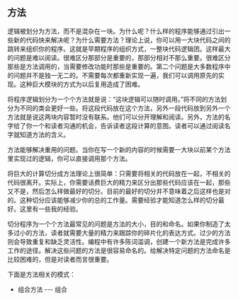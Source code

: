 ## 方法

逻辑被划分为方法，而不是混杂在一块。为什么呢？什么样的程序能够通过引出一些新的代码快来解决呢？为什么需要方法？理论上说，你可以用一大块代码之间的跳转来组织你的程序。这就是早期程序的组织方式，一整块代码逻辑团。这样最大的问题是难以阅读。很难区分那部分是重要的，那部分相对不那么重要。很难区分那些是方法调用的，当需要修改功能时那些是重要的。第二个问题是大多数程序中的问题并不是独一无二的。不需要每次都重新实现一遍，我们可以调用原先的实现。这种巨大模块的方式为以后复用造成了困难。

将程序逻辑划分为一个个方法就是说：“这块逻辑可以随时调用。”将不同的方法划分为不同的类会更好一些。将这段代码放在这个方法，另外一段代码放到另外一个方法就是说这两块内容暂时没有联系。他们可以分开理解和阅读。另外，方法的名字给了你一个和读者沟通的机会，告诉读者这段计算的意图。读者可以通过阅读名字就知道方法的含义。

方法能够解决重用的问题。当你在写一个新的内容的时候需要一大块以前某个方法里实现过的逻辑，你可以直接调用那个方法。

将巨大的计算切分成方法理论上很简单：只需要将相关的代码放在一起，不相关的代码很离开。实际上，你需要话费巨大的精力来区分出那些代码应该在一起，那些又不是，然后怎么样做最好的切分。目前的最好的切分并不意味着之后这样也是对的。这种切分应该能够减少你的总的工作量。需要经验才能知道怎么样的切分最好。这里有一些我的经验。

切分程序为一个个方法最常见的问题是方法的大小，目的和命名。如果你制造了太多过小的方法，读者就需要大量的精力来跟踪你的碎片化的表达方式。过少的方法则会导致重复和缺乏灵活性。编程中有许多陈词滥调，创建一个新方法是完成许多工作的途径。解决这些问题的方法是很容易命名的。给解决特定问题的方法命名是比较困难的，但是对读者而言很重要。

下面是方法相关的模式：

+ 组合方法  --- 组合





